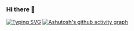 ### Hi there 👋

<!--
**Jekoyu/Jekoyu** is a ✨ _special_ ✨ repository because its `README.md` (this file) appears on your GitHub profile.

Here are some ideas to get you started:

- 🔭 I’m currently working on ...
- 🌱 I’m currently learning ...
- 👯 I’m looking to collaborate on ...
- 🤔 I’m looking for help with ...
- 💬 Ask me about ...
- 📫 How to reach me: ...
- 😄 Pronouns: ...
- ⚡ Fun fact: ...
-->
[![Typing SVG](https://readme-typing-svg.demolab.com/?lines=Hi+there+👋+Jekoyu+Here)](https://git.io/typing-svg)
[![Ashutosh's github activity graph](https://github-readme-activity-graph.vercel.app/graph?username=Jekoyu&theme=dracula)](https://github.com/ashutosh00710/github-readme-activity-graph)

